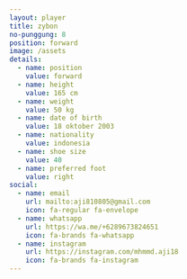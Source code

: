```yaml
---
layout: player
title: zybon
no-punggung: 8
position: forward
image: /assets
details:
  - name: position
    value: forward
  - name: height
    value: 165 cm
  - name: weight
    value: 50 kg
  - name: date of birth
    value: 18 oktober 2003
  - name: nationality
    value: indonesia
  - name: shoe size
    value: 40
  - name: preferred foot
    value: right
social:
  - name: email
    url: mailto:aji810805@gmail.com
    icon: fa-regular fa-envelope
  - name: whatsapp
    url: https://wa.me/+6289673824651
    icon: fa-brands fa-whatsapp
  - name: instagram
    url: https://instagram.com/mhmmd.aji18
    icon: fa-brands fa-instagram
---
```

